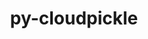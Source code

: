 ---
title: "py-cloudpickle"
layout: cache
categories: [package, develop-2024-03-24]
meta: {"versions": ["2.2.0"], "compilers": ["apple-clang@=15.0.0", "gcc@=11.4.0", "gcc@=9.4.0", "oneapi@=2024.0.0"], "oss": ["ubuntu20.04", "ubuntu22.04", "ventura"], "platforms": ["darwin", "linux"], "targets": ["aarch64", "neoverse_v1", "neoverse_v2", "ppc64le", "x86_64_v3"], "stacks": ["e4s", "e4s-neoverse-v2", "e4s-neoverse_v1", "e4s-oneapi", "e4s-power", "ml-darwin-aarch64-mps", "ml-linux-x86_64-cpu", "ml-linux-x86_64-cuda", "ml-linux-x86_64-rocm", "root"], "num_specs": 10, "num_specs_by_stack": {"root": 10, "ml-darwin-aarch64-mps": 1, "e4s-power": 1, "e4s-neoverse_v1": 2, "e4s-neoverse-v2": 2, "e4s": 2, "ml-linux-x86_64-rocm": 1, "ml-linux-x86_64-cuda": 1, "ml-linux-x86_64-cpu": 1, "e4s-oneapi": 1}}
spec_details: [{"hash": "2amxv4mb3art3regin6kblzqnnfzkwv6", "compiler": "apple-clang@=15.0.0", "versions": ["2.2.0"], "os": "ventura", "platform": "darwin", "target": "aarch64", "variants": ["build_system=python_pip"], "stacks": ["root", "ml-darwin-aarch64-mps"], "size": "-", "tarball": "https://binaries.spack.io/releases/develop-2024-03-24/build_cache/darwin-ventura-aarch64/apple-clang-15.0.0/py-cloudpickle-2.2.0/darwin-ventura-aarch64-apple-clang-15.0.0-py-cloudpickle-2.2.0-2amxv4mb3art3regin6kblzqnnfzkwv6.spack"}, {"hash": "l2rquk2qk5sisroigedwt7lbjubfjogw", "compiler": "gcc@=9.4.0", "versions": ["2.2.0"], "os": "ubuntu20.04", "platform": "linux", "target": "ppc64le", "variants": ["build_system=python_pip"], "stacks": ["root", "e4s-power"], "size": "-", "tarball": "https://binaries.spack.io/releases/develop-2024-03-24/build_cache/linux-ubuntu20.04-ppc64le/gcc-9.4.0/py-cloudpickle-2.2.0/linux-ubuntu20.04-ppc64le-gcc-9.4.0-py-cloudpickle-2.2.0-l2rquk2qk5sisroigedwt7lbjubfjogw.spack"}, {"hash": "4jqclsatxm5s7fsgbsqkikp56wyfhsjw", "compiler": "gcc@=11.4.0", "versions": ["2.2.0"], "os": "ubuntu22.04", "platform": "linux", "target": "neoverse_v1", "variants": ["build_system=python_pip"], "stacks": ["e4s-neoverse_v1", "root"], "size": "-", "tarball": "https://binaries.spack.io/releases/develop-2024-03-24/build_cache/linux-ubuntu22.04-neoverse_v1/gcc-11.4.0/py-cloudpickle-2.2.0/linux-ubuntu22.04-neoverse_v1-gcc-11.4.0-py-cloudpickle-2.2.0-4jqclsatxm5s7fsgbsqkikp56wyfhsjw.spack"}, {"hash": "n45w3q724fmlygquwd7u52pjji4fqlx3", "compiler": "gcc@=11.4.0", "versions": ["2.2.0"], "os": "ubuntu22.04", "platform": "linux", "target": "neoverse_v1", "variants": ["build_system=python_pip"], "stacks": ["e4s-neoverse_v1", "root"], "size": "-", "tarball": "https://binaries.spack.io/releases/develop-2024-03-24/build_cache/linux-ubuntu22.04-neoverse_v1/gcc-11.4.0/py-cloudpickle-2.2.0/linux-ubuntu22.04-neoverse_v1-gcc-11.4.0-py-cloudpickle-2.2.0-n45w3q724fmlygquwd7u52pjji4fqlx3.spack"}, {"hash": "vaytwxiiyoc6xuuymfhxpsdykv2oinop", "compiler": "gcc@=11.4.0", "versions": ["2.2.0"], "os": "ubuntu22.04", "platform": "linux", "target": "neoverse_v2", "variants": ["build_system=python_pip"], "stacks": ["root", "e4s-neoverse-v2"], "size": "-", "tarball": "https://binaries.spack.io/releases/develop-2024-03-24/build_cache/linux-ubuntu22.04-neoverse_v2/gcc-11.4.0/py-cloudpickle-2.2.0/linux-ubuntu22.04-neoverse_v2-gcc-11.4.0-py-cloudpickle-2.2.0-vaytwxiiyoc6xuuymfhxpsdykv2oinop.spack"}, {"hash": "t5hfxno4ne6y6no36dytyetnnzkue6bk", "compiler": "gcc@=11.4.0", "versions": ["2.2.0"], "os": "ubuntu22.04", "platform": "linux", "target": "neoverse_v2", "variants": ["build_system=python_pip"], "stacks": ["root", "e4s-neoverse-v2"], "size": "-", "tarball": "https://binaries.spack.io/releases/develop-2024-03-24/build_cache/linux-ubuntu22.04-neoverse_v2/gcc-11.4.0/py-cloudpickle-2.2.0/linux-ubuntu22.04-neoverse_v2-gcc-11.4.0-py-cloudpickle-2.2.0-t5hfxno4ne6y6no36dytyetnnzkue6bk.spack"}, {"hash": "vzgtsh7qecjklh7qpbvbc4ic7glrdsjw", "compiler": "gcc@=11.4.0", "versions": ["2.2.0"], "os": "ubuntu22.04", "platform": "linux", "target": "x86_64_v3", "variants": ["build_system=python_pip"], "stacks": ["e4s", "root"], "size": "-", "tarball": "https://binaries.spack.io/releases/develop-2024-03-24/build_cache/linux-ubuntu22.04-x86_64_v3/gcc-11.4.0/py-cloudpickle-2.2.0/linux-ubuntu22.04-x86_64_v3-gcc-11.4.0-py-cloudpickle-2.2.0-vzgtsh7qecjklh7qpbvbc4ic7glrdsjw.spack"}, {"hash": "axfi3wootnn32fbxrn5u5xlp62mqomx2", "compiler": "gcc@=11.4.0", "versions": ["2.2.0"], "os": "ubuntu22.04", "platform": "linux", "target": "x86_64_v3", "variants": ["build_system=python_pip"], "stacks": ["ml-linux-x86_64-rocm", "ml-linux-x86_64-cuda", "root", "ml-linux-x86_64-cpu"], "size": "-", "tarball": "https://binaries.spack.io/releases/develop-2024-03-24/build_cache/linux-ubuntu22.04-x86_64_v3/gcc-11.4.0/py-cloudpickle-2.2.0/linux-ubuntu22.04-x86_64_v3-gcc-11.4.0-py-cloudpickle-2.2.0-axfi3wootnn32fbxrn5u5xlp62mqomx2.spack"}, {"hash": "qlg5527etvsr56ketzbyyt7s6affdriv", "compiler": "gcc@=11.4.0", "versions": ["2.2.0"], "os": "ubuntu22.04", "platform": "linux", "target": "x86_64_v3", "variants": ["build_system=python_pip"], "stacks": ["e4s", "root"], "size": "-", "tarball": "https://binaries.spack.io/releases/develop-2024-03-24/build_cache/linux-ubuntu22.04-x86_64_v3/gcc-11.4.0/py-cloudpickle-2.2.0/linux-ubuntu22.04-x86_64_v3-gcc-11.4.0-py-cloudpickle-2.2.0-qlg5527etvsr56ketzbyyt7s6affdriv.spack"}, {"hash": "6l4vobvfuiglt3zjwdk7lah6cbrwflgv", "compiler": "oneapi@=2024.0.0", "versions": ["2.2.0"], "os": "ubuntu22.04", "platform": "linux", "target": "x86_64_v3", "variants": ["build_system=python_pip"], "stacks": ["root", "e4s-oneapi"], "size": "-", "tarball": "https://binaries.spack.io/releases/develop-2024-03-24/build_cache/linux-ubuntu22.04-x86_64_v3/oneapi-2024.0.0/py-cloudpickle-2.2.0/linux-ubuntu22.04-x86_64_v3-oneapi-2024.0.0-py-cloudpickle-2.2.0-6l4vobvfuiglt3zjwdk7lah6cbrwflgv.spack"}]
---
